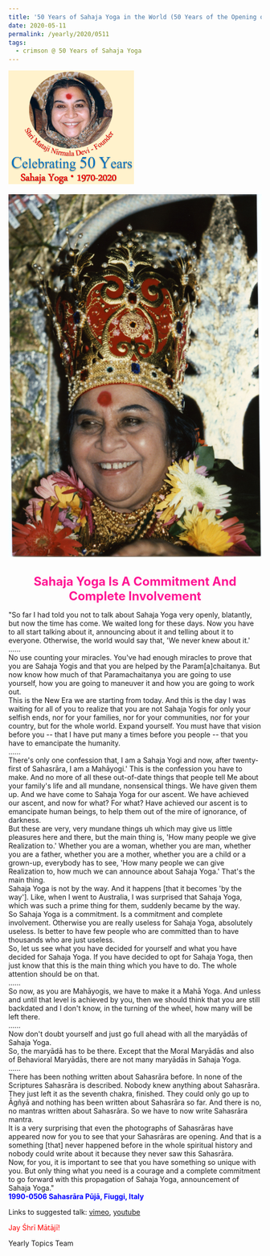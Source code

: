 ```yaml
---
title: '50 Years of Sahaja Yoga in the World (50 Years of the Opening of the Sahasrāra Chakra), Post 16'
date: 2020-05-11
permalink: /yearly/2020/0511
tags:
  - crimson @ 50 Years of Sahaja Yoga
---
```


<div style="text-align: left"><img src="/images/Celebrating50YearsSahajaYoga.png" width="250" /></div><br>

<div style="text-align: center"><img src="/images/image438.png" /></div>

<br>
<p style="color:DeepPink; text-align:center">
<font size="+2"><b>Sahaja Yoga Is A Commitment And Complete Involvement</b><br></font>
</p>

<p>
"So far I had told you not to talk about Sahaja Yoga very openly, blatantly, but now the time has come. We waited long for these days. Now you have to all start talking about it, announcing about it and telling about it to everyone. Otherwise, the world would say that, 'We never knew about it.'<br>
......<br>
No use counting your miracles. You've had enough miracles to prove that you are Sahaja Yogis and that you are helped by the Param[a]chaitanya. But now know how much of that Paramachaitanya you are going to use yourself, how you are going to maneuver it and how you are going to work out.<br>
This is the New Era we are starting from today. And this is the day I was waiting for all of you to realize that you are not Sahaja Yogis for only your selfish ends, nor for your families, nor for your communities, nor for your country, but for the whole world. Expand yourself. You must have that vision before you -- that I have put many a times before you people -- that you have to emancipate the humanity.<br>
......<br>
There's only one confession that, I am a Sahaja Yogi and now, after twenty-first of Sahasrāra, I am a Mahāyogi.' This is the confession you have to make. And no more of all these out-of-date things that people tell Me about your family's life and all mundane, nonsensical things. We have given them up. And we have come to Sahaja Yoga for our ascent. We have achieved our ascent, and now for what? For what? Have achieved our ascent is to emancipate human beings, to help them out of the mire of ignorance, of darkness.<br>
But these are very, very mundane things uh which may give us little pleasures here and there, but the main thing is, 'How many people we give Realization to.' Whether you are a woman, whether you are man, whether you are a father, whether you are a mother, whether you are a child or a grown-up, everybody has to see, 'How many people we can give Realization to, how much we can announce about Sahaja Yoga.' That's the main thing.<br>
Sahaja Yoga is not by the way. And it happens [that it becomes 'by the way']. Like, when I went to Australia, I was surprised that Sahaja Yoga, which was such a prime thing for them, suddenly became by the way.<br>
So Sahaja Yoga is a commitment. Is a commitment and complete involvement. Otherwise you are really useless for Sahaja Yoga, absolutely useless. Is better to have few people who are committed than to have thousands who are just useless.<br>
So, let us see what you have decided for yourself and what you have decided for Sahaja Yoga. If you have decided to opt for Sahaja Yoga, then just know that this is the main thing which you have to do. The whole attention should be on that.<br> 
......<br>
So now, as you are Mahāyogis, we have to make it a Mahā Yoga. And unless and until that level is achieved by you, then we should think that you are still backdated and I don't know, in the turning of the wheel, how many will be left there.<br>
......<br>
Now don't doubt yourself and just go full ahead with all the maryādās of Sahaja Yoga.<br> 
So, the maryādā has to be there. Except that the Moral Maryādās and also of Behavioral Maryādās, there are not many maryādās in Sahaja Yoga.<br>
......<br>
There has been nothing written about Sahasrāra before. In none of the Scriptures Sahasrāra is described. Nobody knew anything about Sahasrāra. They just left it as the seventh chakra, finished. They could only go up to Āgñyā and nothing has been written about Sahasrāra so far. And there is no, no mantras written about Sahasrāra. So we have to now write Sahasrāra mantra.<br> 
It is a very surprising that even the photographs of Sahasrāras have appeared now for you to see that your Sahasrāras are opening. And that is a something [that] never happened before in the whole spiritual history and nobody could write about it because they never saw this Sahasrāra.<br> 
Now, for you, it is important to see that you have something so unique with you. But only thing what you need is a courage and a complete commitment to go forward with this propagation of Sahaja Yoga, announcement of Sahaja Yoga."<br>
<font color="blue"><b>1990-0506 Sahasrāra Pūjā, Fiuggi, Italy</b></font><br>
</p>

Links to suggested talk: <a href="https://vimeo.com/23125872"> vimeo</a>, <a href="https://www.youtube.com/watch?v=BHeMeo0tcT0"> youtube</a><br>

<p style="color:red;">Jay Śhrī Mātājī!<br></p>

Yearly Topics Team